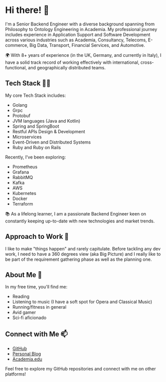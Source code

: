 # Hi there! 👋

I'm a Senior Backend Engineer with a diverse background spanning from Philosophy to Ontology Engineering in Academia. My professional journey includes experience in Application Support and Software Development across various industries such as Academia, Consultancy, Telecoms, E-commerce, Big Data, Transport, Financial Services, and Automotive.

🌍 With 8+ years of experience (in the UK, Germany, and currently in Italy), I have a solid track record of working effectively with international, cross-functional, and geographically distributed teams.

## Tech Stack 👩‍💻

My core Tech Stack includes:
- Golang
- Grpc
- Protobuf
- JVM languages (Java and Kotlin)
- Spring and SpringBoot
- Restful APIs Design & Development
- Microservices
- Event-Driven and Distributed Systems
- Ruby and Ruby on Rails

Recently, I've been exploring:
- Prometheus
- Grafana
- RabbitMQ
- Kafka
- AWS
- Kubernetes
- Docker
- Terraform

📚 As a lifelong learner, I am a passionate Backend Engineer keen on constantly keeping up-to-date with new technologies and market trends.

## Approach to Work 🚀

I like to make "things happen" and rarely capitulate. Before tackling any dev work, I need to have a 360 degrees view (aka Big Picture) and I really like to be part of the requirement gathering phase as well as the planning one.

## About Me 🌟

In my free time, you'll find me:
- Reading
- Listening to music (I have a soft spot for Opera and Classical Music)
- Running/fitness in general
- Avid gamer
- Sci-fi aficionado

## Connect with Me 📫

- [GitHub](https://github.com/ilacorda)
- [Personal Blog](https://semanticreatures.com/)
- [Academia.edu](https://ilariacorda.academia.edu/)

Feel free to explore my GitHub repositories and connect with me on other platforms!


